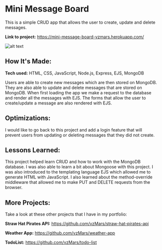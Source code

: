 # Mini Message Board

This is a simple CRUD app that allows the user to create, update and delete messages.

**Link to project:** https://mini-message-board-vzmars.herokuapp.com/

![alt text](https://i.imgur.com/8fyh4kF.png)

## How It's Made:

**Tech used:** HTML, CSS, JavaScript, Node.js, Express, EJS, MongoDB

Users are able to create new messages which are then stored on MongoDB. They are also able to update and delete messages that are stored on MongoDB. When first loading the app we make a request to the database and render all the messages with EJS. The forms that allow the user to create/update a message are also rendered with EJS.

## Optimizations:

I would like to go back to this project and add a login feature that will prevent users from updating or deleting messages that they did not create.

## Lessons Learned:

This project helped learn CRUD and how to work with the MongoDB database. I was also able to learn a bit about Mongoose with this project. I was also introduced to the templating language EJS which allowed me to generate HTML with JavaScript. I also learned about the method-override middleware that allowed me to make PUT and DELETE requests from the browser.

## More Projects:

Take a look at these other projects that I have in my portfolio:

**Straw Hat Pirates API:** https://github.com/vzMars/straw-hat-pirates-api

**Weather App:** https://github.com/vzMars/weather-app

**TodoList:** https://github.com/vzMars/todo-list
